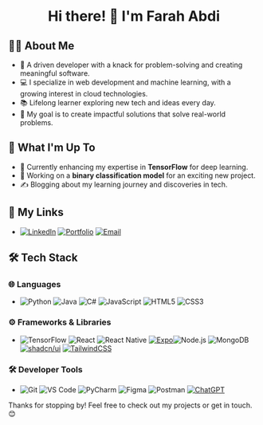 # <div align="center">Hi there! 👋 I'm **Farah Abdi**  </div>

## 🙋‍♂️ About Me  
- 🌟 A driven developer with a knack for problem-solving and creating meaningful software.  
- 💻 I specialize in web development and machine learning, with a growing interest in cloud technologies.  
- 📚 Lifelong learner exploring new tech and ideas every day.  
- 🎯 My goal is to create impactful solutions that solve real-world problems.  

## 🚀 What I'm Up To  
- 🌱 Currently enhancing my expertise in **TensorFlow** for deep learning.  
- 🔭 Working on a **binary classification model** for an exciting new project.  
- ✍️ Blogging about my learning journey and discoveries in tech.  

## 🔗 My Links  
- [![LinkedIn](https://img.shields.io/badge/-LinkedIn-0A66C2?style=flat-square&logo=linkedin&logoColor=white)](https://www.linkedin.com/in/your-profile) [![Portfolio](https://img.shields.io/badge/-Portfolio-000000?style=flat-square&logo=web&logoColor=white)](https://your-portfolio-url.com) [![Email](https://img.shields.io/badge/-Email-D14836?style=flat-square&logo=gmail&logoColor=white)](mailto:your-email@example.com)  

## 🛠️ Tech Stack  

### 🌐 Languages  
- ![Python](https://img.shields.io/badge/-Python-3776AB?style=flat-square&logo=python&logoColor=white) ![Java](https://img.shields.io/badge/-Java-007396?style=flat-square&logo=java&logoColor=white) ![C#](https://img.shields.io/badge/-C%23-239120?style=flat-square&logo=c-sharp&logoColor=white) ![JavaScript](https://img.shields.io/badge/-JavaScript-F7DF1E?style=flat-square&logo=javascript&logoColor=black) ![HTML5](https://img.shields.io/badge/-HTML5-E34F26?style=flat-square&logo=html5&logoColor=white) ![CSS3](https://img.shields.io/badge/-CSS3-1572B6?style=flat-square&logo=css3&logoColor=white)  

### ⚙️ Frameworks & Libraries  
- ![TensorFlow](https://img.shields.io/badge/-TensorFlow-FF6F00?style=flat-square&logo=tensorflow&logoColor=white) ![React](https://img.shields.io/badge/-React-61DAFB?style=flat-square&logo=react&logoColor=black) ![React Native](https://img.shields.io/badge/-React%20Native-61DAFB?style=flat-square&logo=react&logoColor=black) [![Expo](https://img.shields.io/badge/Expo-000020?logo=expo&logoColor=fff)](#)![Node.js](https://img.shields.io/badge/-Node.js-339933?style=flat-square&logo=node.js&logoColor=white) ![MongoDB](https://img.shields.io/badge/-MongoDB-47A248?style=flat-square&logo=mongodb&logoColor=white) [![shadcn/ui](https://img.shields.io/badge/shadcn%2Fui-000?logo=shadcnui&logoColor=fff)](#) 	[![TailwindCSS](https://img.shields.io/badge/Tailwind%20CSS-%2338B2AC.svg?logo=tailwind-css&logoColor=white)](#)

### 🛠️ Developer Tools  
- ![Git](https://img.shields.io/badge/-Git-F05032?style=flat-square&logo=git&logoColor=white) ![VS Code](https://img.shields.io/badge/-Visual%20Studio%20Code-007ACC?style=flat-square&logo=visual-studio-code&logoColor=white) ![PyCharm](https://img.shields.io/badge/-PyCharm-000000?style=flat-square&logo=pycharm&logoColor=white) ![Figma](https://img.shields.io/badge/-Figma-F24E1E?style=flat-square&logo=figma&logoColor=white) ![Postman](https://img.shields.io/badge/-Postman-FF6C37?style=flat-square&logo=postman&logoColor=white) [![ChatGPT](https://img.shields.io/badge/ChatGPT-74aa9c?logo=openai&logoColor=white)](#)


 
Thanks for stopping by! Feel free to check out my projects or get in touch. 😊  
